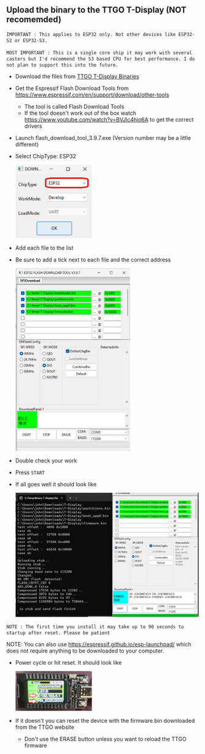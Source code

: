 ## Upload the binary to the TTGO T-Display (NOT recomemded)

```
IMPORTANT : This applies to ESP32 only. Not other devices like ESP32-S2 or ESP32-S3.

MOST IMPORTANT : This is a single core ship it may work with several casters but I'd recommend the S3 based CPU for best performance. I do not plan to support this into the future. 
```

- Download the files from [TTGO T-Display Binaries](https://github.com/mctainsh/Esp32/blob/main/UM98RTKServer/Deploy/T-Display)
- Get the Espressif Flash Download Tools from https://www.espressif.com/en/support/download/other-tools
	- The tool is called Flash Download Tools
	- If the tool doesn't work out of the box watch https://www.youtube.com/watch?v=BVJlc4hio6A to get the correct drivers
- Launch flash_download_tool_3.9.7.exe (Version number may be a little different)
- Select ChipType: ESP32

	<img src="https://github.com/mctainsh/Esp32/blob/main/UM98RTKServer/Photos/TTGO-Display/Flash-ChipSelect.png?raw=true" width="200"/>
- Add each file to the list
- Be sure to add a tick next to each file and the correct address

	<img src="https://github.com/mctainsh/Esp32/blob/main/UM98RTKServer/Photos/TTGO-Display/Flash-FileAssignment.png?raw=true" width="300"/>
- Double check your work
- Press `START`
- If all goes well it should look like

	<img src="https://github.com/mctainsh/Esp32/blob/main/UM98RTKServer/Photos/TTGO-Display/Flash-CompleteResult.png?raw=true" />

```
NOTE : The first time you install it may take up to 90 seconds to startup after reset. Please be patient
```

NOTE: You can also use https://espressif.github.io/esp-launchpad/ which does not require anything to be downloaded to your computer.

- Power cycle or hit reset. It should look like

	<img src="https://github.com/mctainsh/Esp32/blob/main/UM98RTKServer/Photos/TTGO-Display/PRE_WIFI.jpg?raw=true" width="200"/>
- If it doesn't you can reset the device with the firmware.bin downloaded from the TTGO website
	- Don't use the ERASE button unless you want to reload the TTGO firmware